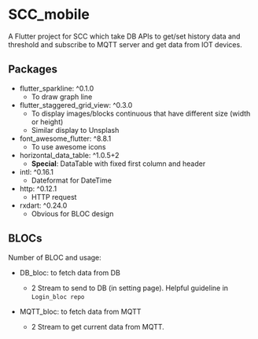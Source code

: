 # SCC_mobile

A Flutter project for SCC which take DB APIs to get/set history data and threshold and subscribe to MQTT server and get data from IOT devices.

## Packages

- flutter_sparkline: ^0.1.0
    - To draw graph line
- flutter_staggered_grid_view: ^0.3.0
    - To display images/blocks continuous that have different size (width or height)
    - Similar display to Unsplash
- font_awesome_flutter: ^8.8.1
    - To use awesome icons
- horizontal_data_table: ^1.0.5+2
    - **Special**: DataTable with fixed first column and header
- intl: ^0.16.1
    - Dateformat for DateTime
- http: ^0.12.1
    - HTTP request
- rxdart: ^0.24.0
    - Obvious for BLOC design


## BLOCs

Number of BLOC and usage:
- DB_bloc: to fetch data from DB
    - 2 Stream to send to DB (in setting page). Helpful guideline in `Login_bloc repo`

- MQTT_bloc: to fetch data from MQTT
    - 2 Stream to get current data from MQTT.